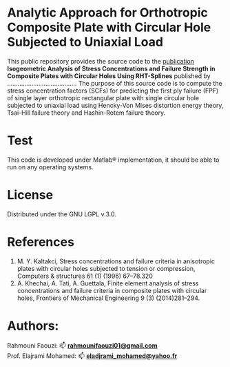# Analytic Approach for Orthotropic Composite Plate with Circular Hole Subjected to Uniaxial Load

This public repository provides the source code to the [publication](https://pages.github.com/) **Isogeometric Analysis of Stress Concentrations and Failure Strength in Composite Plates with Circular Holes Using RHT-Splines** published by …………………………………. 
The purpose of this source code is to compute the stress concentration factors (SCFs) for predicting the first ply failure (FPF) of single layer orthotropic rectangular plate with single circular hole subjected to uniaxial load using Hencky-Von Mises distortion energy theory, Tsai-Hill failure theory and Hashin-Rotem failure theory.

# Test
This code is developed under Matlab® implementation, it should be able to run on any operating systems.

# License
Distributed under the GNU LGPL v.3.0.

# References
1.	M. Y. Kaltakci, Stress concentrations and failure criteria in anisotropic plates with circular holes subjected to tension or compression, Computers & structures       61 (1) (1996) 67–78.320 
2.	A. Khechai, A. Tati, A. Guettala, Finite element analysis of stress concentrations and failure criteria in composite plates with circular holes, Frontiers of Mechanical Engineering 9 (3) (2014)281–294.

# Authors:
Rahmouni Faouzi: 📫 **rahmounifaouzi01@gmail.com**  <br />
Prof. Elajrami Mohamed: 📫 **eladjrami_mohamed@yahoo.fr**


